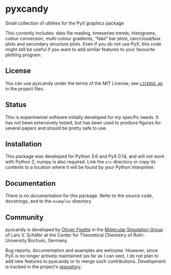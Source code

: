 # pyxcandy

Small collection of utilities for the PyX graphics package

This currently includes: data file reading, timeseries trends, histograms,
colour conversion, multi-colour gradients, “fake” bar plots, rain/cloud/box
plots and secondary structure plots. Even if you do not use PyX, this code might
still be useful if you want to add similar features to your favourite plotting
program.

## License

You can use pyxcandy under the terms of the MIT License; see
[`LICENSE.md`](https://github.com/ofisette/pyxcandy/blob/master/LICENSE.md) in
the project files.

## Status

This is experimental software initially developed for my specific needs. It has
not been extensively tested, but has been used to produce figures for several
papers and should be pretty safe to use.

## Installation

This package was developed for Python 3.6 and PyX 0.14, and will not work with
Python 2; numpy is also required. Link the `src` directory or copy its contents
to a location where it will be found by your Python interpreter.

## Documentation

There is no documentation for this package. Refer to the source code,
docstrings, and to the `examples` directory.

## Community

pyxcandy is developed by [Olivier Fisette](mailto:olivier.fisette@rub.de) in
the [Molecular Simulation Group](https://molecular-simulation.org/) of Lars V.
Schäfer at the Center for Theoretical Chemistry of Ruhr-University Bochum,
Germany.

Bug reports, documentation and examples are welcome. However, since PyX is no
longer actively maintained (as far as I can see), I do not plan to add new
features to pyxcandy or to merge such contributions. Development is tracked in
the project’s [repository](https://github.com/ofisette/pyxcandy).
